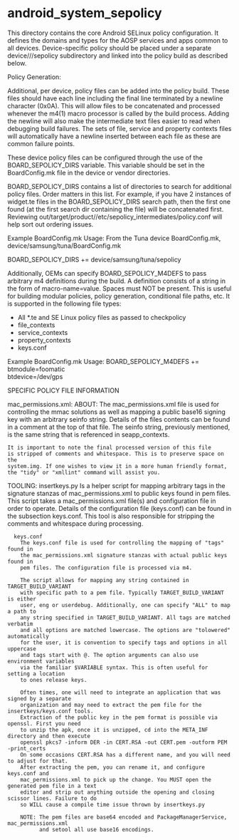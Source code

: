 # android_system_sepolicy

This directory contains the core Android SELinux policy configuration.
It defines the domains and types for the AOSP services and apps common to
all devices.  Device-specific policy should be placed under a
separate device/<vendor>/<board>/sepolicy subdirectory and linked
into the policy build as described below.

Policy Generation:

Additional, per device, policy files can be added into the
policy build. These files should have each line including the
final line terminated by a newline character (0x0A).  This
will allow files to be concatenated and processed whenever
the m4(1) macro processor is called by the build process.
Adding the newline will also make the intermediate text files
easier to read when debugging build failures.  The sets of file,
service and property contexts files will automatically have a
newline inserted between each file as these are common failure
points.

These device policy files can be configured through the use of
the BOARD_SEPOLICY_DIRS variable. This variable should be set
in the BoardConfig.mk file in the device or vendor directories.

BOARD_SEPOLICY_DIRS contains a list of directories to search
for additional policy files. Order matters in this list.
For example, if you have 2 instances of widget.te files in the
BOARD_SEPOLICY_DIRS search path, then the first one found (at the
first search dir containing the file) will be concatenated first.
Reviewing out/target/product/<device>/etc/sepolicy_intermediates/policy.conf
will help sort out ordering issues.

Example BoardConfig.mk Usage:
From the Tuna device BoardConfig.mk, device/samsung/tuna/BoardConfig.mk

BOARD_SEPOLICY_DIRS += device/samsung/tuna/sepolicy

Additionally, OEMs can specify BOARD_SEPOLICY_M4DEFS to pass arbitrary m4
definitions during the build. A definition consists of a string in the form
of macro-name=value. Spaces must NOT be present. This is useful for building modular
policies, policy generation, conditional file paths, etc. It is supported in
the following file types:
 * All *.te and SE Linux policy files as passed to checkpolicy
 * file_contexts
 * service_contexts
 * property_contexts
 * keys.conf

Example BoardConfig.mk Usage:
BOARD_SEPOLICY_M4DEFS += btmodule=foomatic \
                         btdevice=/dev/gps

SPECIFIC POLICY FILE INFORMATION

mac_permissions.xml:
  ABOUT:
    The mac_permissions.xml file is used for controlling the mmac solutions
    as well as mapping a public base16 signing key with an arbitrary seinfo
    string. Details of the files contents can be found in a comment at the
    top of that file. The seinfo string, previously mentioned, is the same string
    that is referenced in seapp_contexts.

    It is important to note the final processed version of this file
    is stripped of comments and whitespace. This is to preserve space on the
    system.img. If one wishes to view it in a more human friendly format,
    the "tidy" or "xmllint" command will assist you.

  TOOLING:
    insertkeys.py
      Is a helper script for mapping arbitrary tags in the signature stanzas of
      mac_permissions.xml to public keys found in pem files. This script takes
      a mac_permissions.xml file(s) and configuration file in order to operate.
      Details of the configuration file (keys.conf) can be found in the subsection
      keys.conf. This tool is also responsible for stripping the comments and
      whitespace during processing.

      keys.conf
        The keys.conf file is used for controlling the mapping of "tags" found in
        the mac_permissions.xml signature stanzas with actual public keys found in
        pem files. The configuration file is processed via m4.

        The script allows for mapping any string contained in TARGET_BUILD_VARIANT
        with specific path to a pem file. Typically TARGET_BUILD_VARIANT is either
        user, eng or userdebug. Additionally, one can specify "ALL" to map a path to
        any string specified in TARGET_BUILD_VARIANT. All tags are matched verbatim
        and all options are matched lowercase. The options are "tolowered" automatically
        for the user, it is convention to specify tags and options in all uppercase
        and tags start with @. The option arguments can also use environment variables
        via the familiar $VARIABLE syntax. This is often useful for setting a location
        to ones release keys.

        Often times, one will need to integrate an application that was signed by a separate
        organization and may need to extract the pem file for the insertkeys/keys.conf tools.
        Extraction of the public key in the pem format is possible via openssl. First you need
        to unzip the apk, once it is unzipped, cd into the META_INF directory and then execute
        openssl pkcs7 -inform DER -in CERT.RSA -out CERT.pem -outform PEM  -print_certs
        On some occasions CERT.RSA has a different name, and you will need to adjust for that.
        After extracting the pem, you can rename it, and configure keys.conf and
        mac_permissions.xml to pick up the change. You MUST open the generated pem file in a text
        editor and strip out anything outside the opening and closing scissor lines. Failure to do
        so WILL cause a compile time issue thrown by insertkeys.py

        NOTE: The pem files are base64 encoded and PackageManagerService, mac_permissions.xml
              and setool all use base16 encodings.
